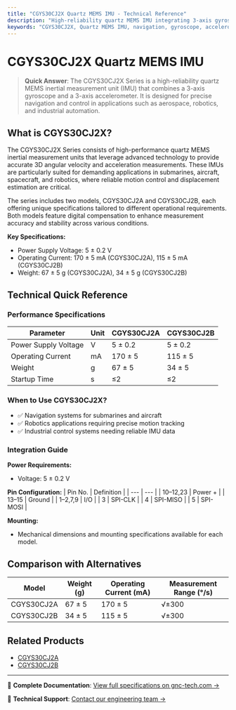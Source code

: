 ```yaml
---
title: "CGYS30CJ2X Quartz MEMS IMU - Technical Reference"
description: "High-reliability quartz MEMS IMU integrating 3-axis gyroscope and 3-axis accelerometer, ideal for navigation and industrial applications."
keywords: "CGYS30CJ2X, Quartz MEMS IMU, navigation, gyroscope, accelerometer"
---
```


# CGYS30CJ2X Quartz MEMS IMU

> **Quick Answer**: The CGYS30CJ2X Series is a high-reliability quartz MEMS inertial measurement unit (IMU) that combines a 3-axis gyroscope and a 3-axis accelerometer. It is designed for precise navigation and control in applications such as aerospace, robotics, and industrial automation.

## What is CGYS30CJ2X?

The CGYS30CJ2X Series consists of high-performance quartz MEMS inertial measurement units that leverage advanced technology to provide accurate 3D angular velocity and acceleration measurements. These IMUs are particularly suited for demanding applications in submarines, aircraft, spacecraft, and robotics, where reliable motion control and displacement estimation are critical.

The series includes two models, CGYS30CJ2A and CGYS30CJ2B, each offering unique specifications tailored to different operational requirements. Both models feature digital compensation to enhance measurement accuracy and stability across various conditions.

**Key Specifications:**
- Power Supply Voltage: 5 ± 0.2 V
- Operating Current: 170 ± 5 mA (CGYS30CJ2A), 115 ± 5 mA (CGYS30CJ2B)
- Weight: 67 ± 5 g (CGYS30CJ2A), 34 ± 5 g (CGYS30CJ2B)

## Technical Quick Reference

### Performance Specifications
| Parameter | Unit | CGYS30CJ2A | CGYS30CJ2B |
| --- | --- | --- | --- |
| Power Supply Voltage | V | 5 ± 0.2 | 5 ± 0.2 |
| Operating Current | mA | 170 ± 5 | 115 ± 5 |
| Weight | g | 67 ± 5 | 34 ± 5 |
| Startup Time | s | ≤2 | ≤2 |

### When to Use CGYS30CJ2X?
- ✅ Navigation systems for submarines and aircraft
- ✅ Robotics applications requiring precise motion tracking
- ✅ Industrial control systems needing reliable IMU data

### Integration Guide
**Power Requirements:**
- Voltage: 5 ± 0.2 V

**Pin Configuration:**
| Pin No. | Definition |
| --- | --- |
| 10–12,23 | Power + |
| 13–15 | Ground |
| 1–2,7,9 | I/O |
| 3 | SPI-CLK |
| 4 | SPI-MISO |
| 5 | SPI-MOSI |

**Mounting:**
- Mechanical dimensions and mounting specifications available for each model.

## Comparison with Alternatives
| Model | Weight (g) | Operating Current (mA) | Measurement Range (°/s) |
| --- | --- | --- | --- |
| CGYS30CJ2A | 67 ± 5 | 170 ± 5 | √±300 |
| CGYS30CJ2B | 34 ± 5 | 115 ± 5 | √±300 |

## Related Products
- [CGYS30CJ2A](https://www.gnc-tech.com/products/quartz-mems-imu-cgys30cj2a/)
- [CGYS30CJ2B](https://www.gnc-tech.com/products/quartz-mems-imu-cgys30cj2b/)

---

📘 **Complete Documentation**: [View full specifications on gnc-tech.com →](https://www.gnc-tech.com/products/quartz-mems-imu-cgys30cj2x/)

💬 **Technical Support**: [Contact our engineering team →](https://www.gnc-tech.com/contact)